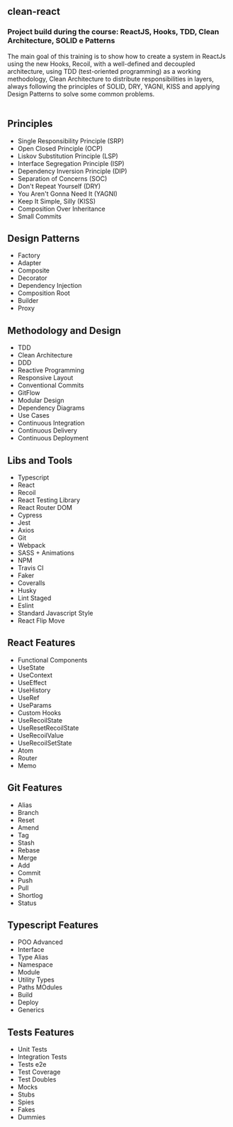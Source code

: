 ## clean-react

### Project build during the course: ReactJS, Hooks, TDD, Clean Architecture, SOLID e Patterns

The main goal of this training is to show how to create a system in ReactJs using the new Hooks, Recoil, with a well-defined and decoupled architecture, using TDD (test-oriented programming) as a working methodology, Clean Architecture to distribute responsibilities in layers, always following the principles of SOLID, DRY, YAGNI, KISS and applying Design Patterns to solve some common problems. <br /><br />


## Principles
* Single Responsibility Principle (SRP)
* Open Closed Principle (OCP)
* Liskov Substitution Principle (LSP)
* Interface Segregation Principle (ISP)
* Dependency Inversion Principle (DIP)
* Separation of Concerns (SOC)
* Don't Repeat Yourself (DRY)
* You Aren't Gonna Need It (YAGNI)
* Keep It Simple, Silly (KISS)
* Composition Over Inheritance
* Small Commits


## Design Patterns
* Factory
* Adapter
* Composite
* Decorator
* Dependency Injection
* Composition Root
* Builder
* Proxy

## Methodology and Design
* TDD
* Clean Architecture
* DDD
* Reactive Programming
* Responsive Layout
* Conventional Commits
* GitFlow
* Modular Design
* Dependency Diagrams
* Use Cases
* Continuous Integration
* Continuous Delivery
* Continuous Deployment

 ## Libs and Tools
* Typescript
* React
* Recoil
* React Testing Library
* React Router DOM
* Cypress
* Jest
* Axios
* Git
* Webpack
* SASS + Animations
* NPM
* Travis CI
* Faker
* Coveralls
* Husky
* Lint Staged
* Eslint
* Standard Javascript Style
* React Flip Move

## React Features
* Functional Components
* UseState
* UseContext
* UseEffect
* UseHistory
* UseRef
* UseParams
* Custom Hooks
* UseRecoilState
* UseResetRecoilState
* UseRecoilValue
* UseRecoilSetState
* Atom
* Router
* Memo

 ## Git Features
* Alias
* Branch
* Reset
* Amend
* Tag
* Stash
* Rebase
* Merge
* Add
* Commit
* Push
* Pull
* Shortlog
* Status

 ## Typescript Features
* POO Advanced
* Interface
* Type Alias
* Namespace
* Module
* Utility Types
* Paths MOdules
* Build
* Deploy
* Generics

 ##  Tests Features
* Unit Tests
* Integration Tests
* Tests e2e
* Test Coverage
* Test Doubles
* Mocks
* Stubs
* Spies
* Fakes
* Dummies
